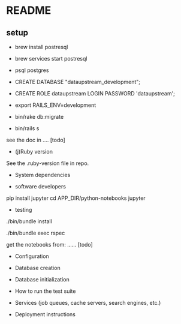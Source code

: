 # README

## setup

* brew install postresql
* brew services start postresql

* psql postgres
* CREATE DATABASE "dataupstream_development";
* CREATE ROLE dataupstream LOGIN PASSWORD 'dataupstream';

* export RAILS_ENV=development
* bin/rake db:migrate
* bin/rails s

see the doc in .... [todo]

* (j)Ruby version

See the .ruby-version file in repo.

* System dependencies

* software developers


pip install jupyter
cd APP_DIR/python-notebooks
jupyter

* testing

./bin/bundle install

./bin/bundle exec rspec

get the notebooks from: ...... [todo]

* Configuration

* Database creation

* Database initialization

* How to run the test suite

* Services (job queues, cache servers, search engines, etc.)

* Deployment instructions

